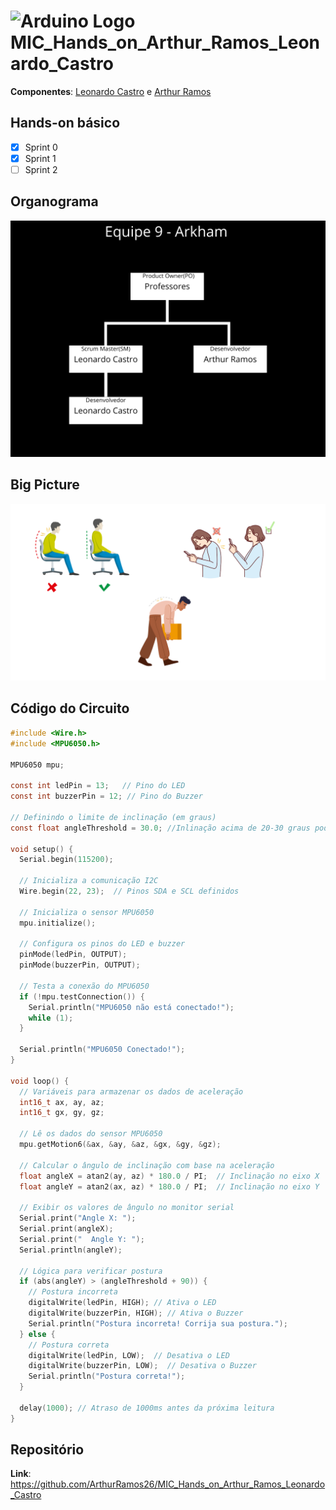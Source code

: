# <img src="https://upload.wikimedia.org/wikipedia/commons/8/87/Arduino_Logo.svg" alt="Arduino Logo" width="40"> MIC_Hands_on_Arthur_Ramos_Leonardo_Castro

**Componentes**: [Leonardo Castro](https://github.com/thetwelvedev) e [Arthur Ramos](https://github.com/ArthurRamos26)

## Hands-on básico

- [x] Sprint 0
- [x] Sprint 1
- [ ] Sprint 2

## Organograma
![organograma](./Organograma.png)

## Big Picture
![big picture](./big-picture.png)

## Código do Circuito
```C
#include <Wire.h>
#include <MPU6050.h>

MPU6050 mpu;

const int ledPin = 13;   // Pino do LED
const int buzzerPin = 12; // Pino do Buzzer

// Definindo o limite de inclinação (em graus)
const float angleThreshold = 30.0; //Inlinação acima de 20-30 graus pode sobrecarregar o pescoço por exemplo

void setup() {
  Serial.begin(115200);
  
  // Inicializa a comunicação I2C
  Wire.begin(22, 23);  // Pinos SDA e SCL definidos

  // Inicializa o sensor MPU6050
  mpu.initialize();
  
  // Configura os pinos do LED e buzzer
  pinMode(ledPin, OUTPUT);
  pinMode(buzzerPin, OUTPUT);

  // Testa a conexão do MPU6050
  if (!mpu.testConnection()) {
    Serial.println("MPU6050 não está conectado!");
    while (1);
  }

  Serial.println("MPU6050 Conectado!");
}

void loop() {
  // Variáveis para armazenar os dados de aceleração
  int16_t ax, ay, az;
  int16_t gx, gy, gz;
  
  // Lê os dados do sensor MPU6050
  mpu.getMotion6(&ax, &ay, &az, &gx, &gy, &gz);

  // Calcular o ângulo de inclinação com base na aceleração
  float angleX = atan2(ay, az) * 180.0 / PI;  // Inclinação no eixo X
  float angleY = atan2(ax, az) * 180.0 / PI;  // Inclinação no eixo Y

  // Exibir os valores de ângulo no monitor serial
  Serial.print("Angle X: ");
  Serial.print(angleX);
  Serial.print("  Angle Y: ");
  Serial.println(angleY);

  // Lógica para verificar postura
  if (abs(angleY) > (angleThreshold + 90)) {
    // Postura incorreta
    digitalWrite(ledPin, HIGH); // Ativa o LED
    digitalWrite(buzzerPin, HIGH); // Ativa o Buzzer
    Serial.println("Postura incorreta! Corrija sua postura.");
  } else {
    // Postura correta
    digitalWrite(ledPin, LOW);  // Desativa o LED
    digitalWrite(buzzerPin, LOW);  // Desativa o Buzzer
    Serial.println("Postura correta!");
  }
  
  delay(1000); // Atraso de 1000ms antes da próxima leitura
}

```

## Repositório
**Link**: https://github.com/ArthurRamos26/MIC_Hands_on_Arthur_Ramos_Leonardo_Castro
